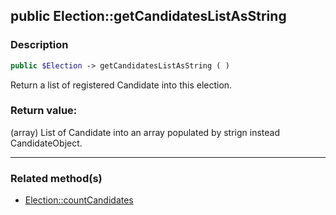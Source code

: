 ## public Election::getCandidatesListAsString

### Description    

```php
public $Election -> getCandidatesListAsString ( )
```

Return a list of registered Candidate into this election.    


### Return value:   

(array) List of Candidate into an array populated by strign instead CandidateObject.


---------------------------------------

### Related method(s)      

* [Election::countCandidates](../Election%20Class/public%20Election--countCandidates.md)    
